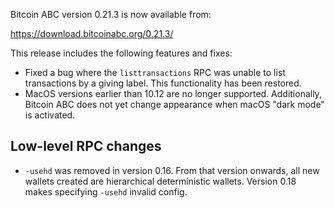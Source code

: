 Bitcoin ABC version 0.21.3 is now available from:

  <https://download.bitcoinabc.org/0.21.3/>

This release includes the following features and fixes:
 - Fixed a bug where the `listtransactions` RPC was unable to list transactions
   by a giving label.  This functionality has been restored.
 - MacOS versions earlier than 10.12 are no longer supported.
   Additionally, Bitcoin ABC does not yet change appearance when macOS
   "dark mode" is activated.

Low-level RPC changes
----------------------
 - `-usehd` was removed in version 0.16. From that version onwards, all new
 wallets created are hierarchical deterministic wallets. Version 0.18 makes
 specifying `-usehd` invalid config.
